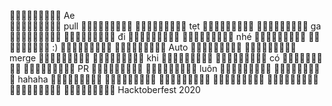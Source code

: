 🥳🥳🥳🥳🥳🥳🥳🥳🥳 Ae               
🥳🥳🥳🥳🥳🥳🥳🥳🥳   pull                                        🥳🥳🥳🥳🥳🥳🥳🥳🥳
🥳🥳🥳🥳🥳🥳🥳🥳🥳       tẹt                                     🥳🥳🥳🥳🥳🥳🥳🥳🥳
🥳🥳🥳🥳🥳🥳🥳🥳🥳          ga                                   🥳🥳🥳🥳🥳🥳🥳🥳🥳
🥳🥳🥳🥳🥳🥳🥳🥳🥳            đi                                 🥳🥳🥳🥳🥳🥳🥳🥳🥳
🥳🥳🥳🥳🥳🥳🥳🥳🥳              nhé                              🥳🥳🥳🥳🥳🥳🥳🥳🥳
🥳🥳🥳🥳🥳🥳🥳🥳🥳                 :)                            🥳🥳🥳🥳🥳🥳🥳🥳🥳
🥳🥳🥳🥳🥳🥳🥳🥳🥳                   Auto                        🥳🥳🥳🥳🥳🥳🥳🥳🥳
🥳🥳🥳🥳🥳🥳🥳🥳🥳                       merge                   🥳🥳🥳🥳🥳🥳🥳🥳🥳
🥳🥳🥳🥳🥳🥳🥳🥳🥳                            khi                🥳🥳🥳🥳🥳🥳🥳🥳🥳
🥳🥳🥳🥳🥳🥳🥳🥳🥳                               có              🥳🥳🥳🥳🥳🥳🥳🥳🥳
🥳🥳🥳🥳🥳🥳🥳🥳🥳                                 PR            🥳🥳🥳🥳🥳🥳🥳🥳🥳
🥳🥳🥳🥳🥳🥳🥳🥳🥳                                   luôn        🥳🥳🥳🥳🥳🥳🥳🥳🥳
🥳🥳🥳🥳🥳🥳🥳🥳🥳                                        hahaha 🥳🥳🥳🥳🥳🥳🥳🥳🥳
🥳🥳🥳🥳🥳🥳🥳🥳🥳                                               🥳🥳🥳🥳🥳🥳🥳🥳🥳
🥳🥳🥳🥳🥳🥳🥳🥳🥳                                               🥳🥳🥳🥳🥳🥳🥳🥳🥳
🥳🥳🥳🥳🥳🥳🥳🥳🥳                                               🥳🥳🥳🥳🥳🥳🥳🥳🥳
Hacktoberfest 2020